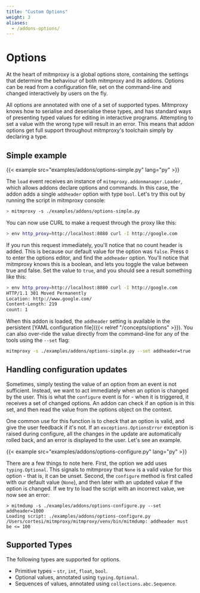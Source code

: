 ```yaml
---
title: "Custom Options"
weight: 3
aliases:
  - /addons-options/
---
```


# Options

At the heart of mitmproxy is a global options store, containing the settings
that determine the behaviour of both mitmproxy and its addons. Options can be
read from a configuration file, set on the command-line and changed
interactively by users on the fly.

All options are annotated with one of a set of supported types. Mitmproxy knows
how to serialise and deserialise these types, and has standard ways of
presenting typed values for editing in interactive programs. Attempting to set a
value with the wrong type will result in an error. This means that addon options
get full support throughout mitmproxy's toolchain simply by declaring a type.

## Simple example

{{< example src="examples/addons/options-simple.py" lang="py" >}}

The `load` event receives an instance of `mitmproxy.addonmanager.Loader`, which
allows addons declare options and commands. In this case, the addon adds a
single `addheader` option with type `bool`. Let's try this out by running the
script in mitmproxy console:

```bash
> mitmproxy -s ./examples/addons/options-simple.py
```

You can now use CURL to make a request through the proxy like this:

```bash
> env http_proxy=http://localhost:8080 curl -I http://google.com
```

If you run this request immediately, you'll notice that no count header is
added. This is because our default value for the option was `false`. Press `O`
to enter the options editor, and find the `addheader` option. You'll notice that
mitmproxy knows this is a boolean, and lets you toggle the value between true
and false. Set the value to `true`, and you should see a result something like
this:

```bash
> env http_proxy=http://localhost:8080 curl -I http://google.com
HTTP/1.1 301 Moved Permanently
Location: http://www.google.com/
Content-Length: 219
count: 1
```

When this addon is loaded, the `addheader` setting is available in the
persistent [YAML configuration file]({{< relref "/concepts/options" >}}). You can
also over-ride the value directly from the command-line for any of the tools
using the `--set` flag:

```bash
mitmproxy -s ./examples/addons/options-simple.py --set addheader=true
```

## Handling configuration updates

Sometimes, simply testing the value of an option from an event is not
sufficient. Instead, we want to act immediately when an option is changed by the
user. This is what the `configure` event is for - when it is triggered, it
receives a set of changed options. An addon can check if an option is in this
set, and then read the value from the options object on the context.

One common use for this function is to check that an option is valid, and give
the user feedback if it's not. If an `exceptions.OptionsError` exception is
raised during configure, all the changes in the update are automatically rolled
back, and an error is displayed to the user. Let's see an example.

{{< example src="examples/addons/options-configure.py" lang="py" >}}

There are a few things to note here. First, the option we add uses
`typing.Optional`. This signals to mitmproxy that `None` is a valid value for
this option - that is, it can be unset. Second, the `configure` method is first
called with our default value (`None`), and then later with an updated value if
the option is changed. If we try to load the script with an incorrect value, we
now see an error:

```
> mitmdump -s ./examples/addons/options-configure.py --set addheader=1000
Loading script: ./examples/addons/options-configure.py
/Users/cortesi/mitmproxy/mitmproxy/venv/bin/mitmdump: addheader must be <= 100
```

## Supported Types

The following types are supported for options.

- Primitive types - `str`, `int`, `float`, `bool`.
- Optional values, annotated using `typing.Optional`.
- Sequences of values, annotated using `collections.abc.Sequence`.
